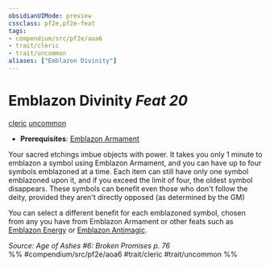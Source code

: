 ```yaml
---
obsidianUIMode: preview
cssclass: pf2e,pf2e-feat
tags:
- compendium/src/pf2e/aoa6
- trait/cleric
- trait/uncommon
aliases: ["Emblazon Divinity"]
---
```

# Emblazon Divinity  *Feat 20*  
[cleric](../../rules/traits/cleric.md)  [uncommon](../../rules/traits/uncommon.md)  

- **Prerequisites**: [Emblazon Armament](emblazon-armament.md)

Your sacred etchings imbue objects with power. It takes you only 1 minute to emblazon a symbol using Emblazon Armament, and you can have up to four symbols emblazoned at a time. Each item can still have only one symbol emblazoned upon it, and if you exceed the limit of four, the oldest symbol disappears. These symbols can benefit even those who don't follow the deity, provided they aren't directly opposed (as determined by the GM)

You can select a different benefit for each emblazoned symbol, chosen from any you have from Emblazon Armament or other feats such as [Emblazon Energy](emblazon-energy.md) or [Emblazon Antimagic](emblazon-antimagic.md).

*Source: Age of Ashes #6: Broken Promises p. 76*  
%% #compendium/src/pf2e/aoa6 #trait/cleric #trait/uncommon %%